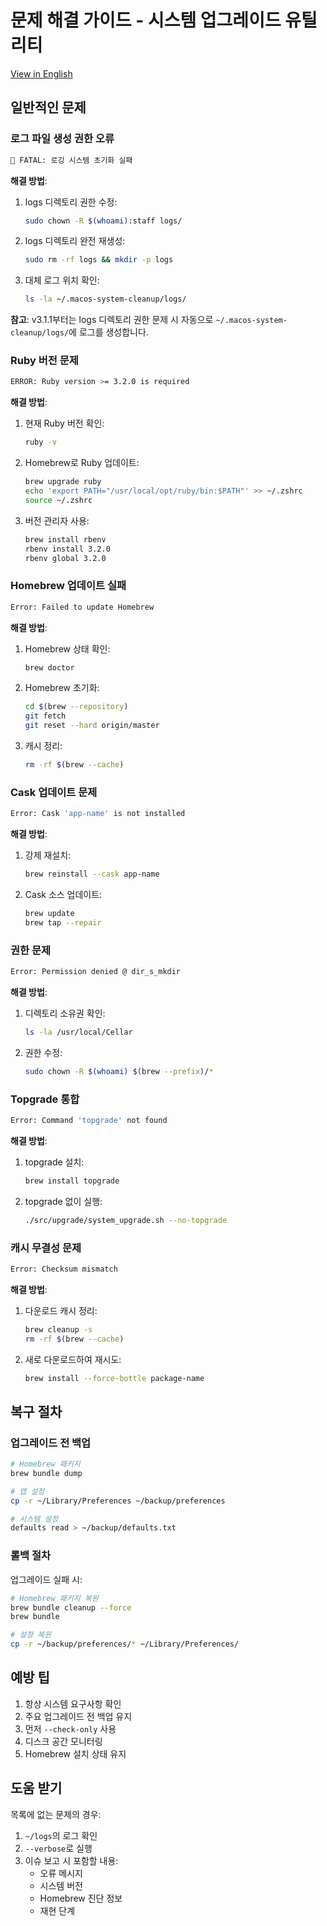 # 문제 해결 가이드 - 시스템 업그레이드 유틸리티

[View in English](TROUBLESHOOTING.md)

## 일반적인 문제

### 로그 파일 생성 권한 오류

```bash
🛑 FATAL: 로깅 시스템 초기화 실패
```

**해결 방법**:

1. logs 디렉토리 권한 수정:
   ```bash
   sudo chown -R $(whoami):staff logs/
   ```
2. logs 디렉토리 완전 재생성:
   ```bash
   sudo rm -rf logs && mkdir -p logs
   ```
3. 대체 로그 위치 확인:
   ```bash
   ls -la ~/.macos-system-cleanup/logs/
   ```

**참고**: v3.1.1부터는 logs 디렉토리 권한 문제 시 자동으로 `~/.macos-system-cleanup/logs/`에 로그를 생성합니다.

### Ruby 버전 문제

```bash
ERROR: Ruby version >= 3.2.0 is required
```

**해결 방법**:

1. 현재 Ruby 버전 확인:
   ```bash
   ruby -v
   ```
2. Homebrew로 Ruby 업데이트:
   ```bash
   brew upgrade ruby
   echo 'export PATH="/usr/local/opt/ruby/bin:$PATH"' >> ~/.zshrc
   source ~/.zshrc
   ```
3. 버전 관리자 사용:
   ```bash
   brew install rbenv
   rbenv install 3.2.0
   rbenv global 3.2.0
   ```

### Homebrew 업데이트 실패

```bash
Error: Failed to update Homebrew
```

**해결 방법**:

1. Homebrew 상태 확인:
   ```bash
   brew doctor
   ```
2. Homebrew 초기화:
   ```bash
   cd $(brew --repository)
   git fetch
   git reset --hard origin/master
   ```
3. 캐시 정리:
   ```bash
   rm -rf $(brew --cache)
   ```

### Cask 업데이트 문제

```bash
Error: Cask 'app-name' is not installed
```

**해결 방법**:

1. 강제 재설치:
   ```bash
   brew reinstall --cask app-name
   ```
2. Cask 소스 업데이트:
   ```bash
   brew update
   brew tap --repair
   ```

### 권한 문제

```bash
Error: Permission denied @ dir_s_mkdir
```

**해결 방법**:

1. 디렉토리 소유권 확인:
   ```bash
   ls -la /usr/local/Cellar
   ```
2. 권한 수정:
   ```bash
   sudo chown -R $(whoami) $(brew --prefix)/*
   ```

### Topgrade 통합

```bash
Error: Command 'topgrade' not found
```

**해결 방법**:

1. topgrade 설치:
   ```bash
   brew install topgrade
   ```
2. topgrade 없이 실행:
   ```bash
   ./src/upgrade/system_upgrade.sh --no-topgrade
   ```

### 캐시 무결성 문제

```bash
Error: Checksum mismatch
```

**해결 방법**:

1. 다운로드 캐시 정리:
   ```bash
   brew cleanup -s
   rm -rf $(brew --cache)
   ```
2. 새로 다운로드하여 재시도:
   ```bash
   brew install --force-bottle package-name
   ```

## 복구 절차

### 업그레이드 전 백업

```bash
# Homebrew 패키지
brew bundle dump

# 앱 설정
cp -r ~/Library/Preferences ~/backup/preferences

# 시스템 설정
defaults read > ~/backup/defaults.txt
```

### 롤백 절차

업그레이드 실패 시:

```bash
# Homebrew 패키지 복원
brew bundle cleanup --force
brew bundle

# 설정 복원
cp -r ~/backup/preferences/* ~/Library/Preferences/
```

## 예방 팁

1. 항상 시스템 요구사항 확인
2. 주요 업그레이드 전 백업 유지
3. 먼저 `--check-only` 사용
4. 디스크 공간 모니터링
5. Homebrew 설치 상태 유지

## 도움 받기

목록에 없는 문제의 경우:

1. `~/logs`의 로그 확인
2. `--verbose`로 실행
3. 이슈 보고 시 포함할 내용:
   - 오류 메시지
   - 시스템 버전
   - Homebrew 진단 정보
   - 재현 단계

